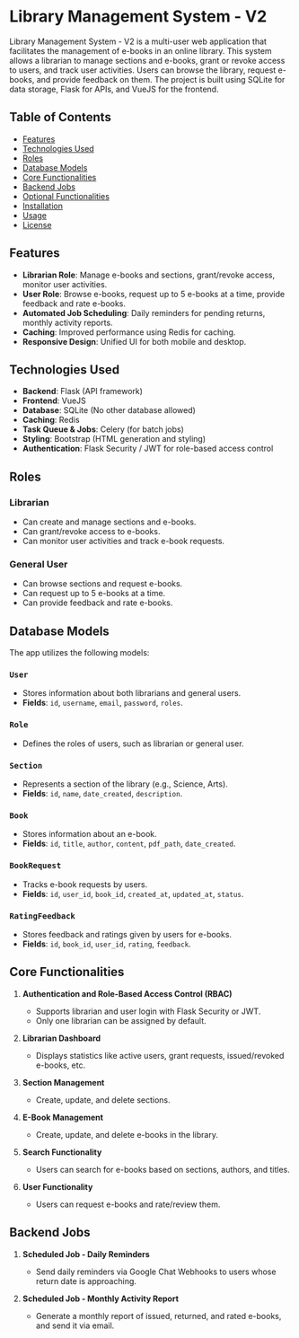 # Library Management System - V2

Library Management System - V2 is a multi-user web application that facilitates the management of e-books in an online library. This system allows a librarian to manage sections and e-books, grant or revoke access to users, and track user activities. Users can browse the library, request e-books, and provide feedback on them. The project is built using SQLite for data storage, Flask for APIs, and VueJS for the frontend.

## Table of Contents

- [Features](#features)
- [Technologies Used](#technologies-used)
- [Roles](#roles)
- [Database Models](#database-models)
- [Core Functionalities](#core-functionalities)
- [Backend Jobs](#backend-jobs)
- [Optional Functionalities](#optional-functionalities)
- [Installation](#installation)
- [Usage](#usage)
- [License](#license)

## Features

- **Librarian Role**: Manage e-books and sections, grant/revoke access, monitor user activities.
- **User Role**: Browse e-books, request up to 5 e-books at a time, provide feedback and rate e-books.
- **Automated Job Scheduling**: Daily reminders for pending returns, monthly activity reports.
- **Caching**: Improved performance using Redis for caching.
- **Responsive Design**: Unified UI for both mobile and desktop.

## Technologies Used

- **Backend**: Flask (API framework)
- **Frontend**: VueJS
- **Database**: SQLite (No other database allowed)
- **Caching**: Redis
- **Task Queue & Jobs**: Celery (for batch jobs)
- **Styling**: Bootstrap (HTML generation and styling)
- **Authentication**: Flask Security / JWT for role-based access control

## Roles

### Librarian
- Can create and manage sections and e-books.
- Can grant/revoke access to e-books.
- Can monitor user activities and track e-book requests.

### General User
- Can browse sections and request e-books.
- Can request up to 5 e-books at a time.
- Can provide feedback and rate e-books.

## Database Models

The app utilizes the following models:

### `User`
- Stores information about both librarians and general users.
- **Fields**: `id`, `username`, `email`, `password`, `roles`.

### `Role`
- Defines the roles of users, such as librarian or general user.

### `Section`
- Represents a section of the library (e.g., Science, Arts).
- **Fields**: `id`, `name`, `date_created`, `description`.

### `Book`
- Stores information about an e-book.
- **Fields**: `id`, `title`, `author`, `content`, `pdf_path`, `date_created`.

### `BookRequest`
- Tracks e-book requests by users.
- **Fields**: `id`, `user_id`, `book_id`, `created_at`, `updated_at`, `status`.

### `RatingFeedback`
- Stores feedback and ratings given by users for e-books.
- **Fields**: `id`, `book_id`, `user_id`, `rating`, `feedback`.

## Core Functionalities

1. **Authentication and Role-Based Access Control (RBAC)**
   - Supports librarian and user login with Flask Security or JWT.
   - Only one librarian can be assigned by default.

2. **Librarian Dashboard**
   - Displays statistics like active users, grant requests, issued/revoked e-books, etc.

3. **Section Management**
   - Create, update, and delete sections.

4. **E-Book Management**
   - Create, update, and delete e-books in the library.

5. **Search Functionality**
   - Users can search for e-books based on sections, authors, and titles.

6. **User Functionality**
   - Users can request e-books and rate/review them.

## Backend Jobs

1. **Scheduled Job - Daily Reminders**
   - Send daily reminders via Google Chat Webhooks to users whose return date is approaching.

2. **Scheduled Job - Monthly Activity Report**
   - Generate a monthly report of issued, returned, and rated e-books, and send it via email.

